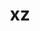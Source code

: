 ---
title: "xz"
layout: cache
categories: [package, v0.19]
meta: {"versions": ["5.2.6", "5.2.7"], "compilers": ["gcc@=11.1.0", "gcc@=7.3.1", "gcc@=7.5.0", "gcc@=8.4.0", "oneapi@=2022.1.0"], "oss": ["amzn2", "ubuntu18.04", "ubuntu20.04"], "platforms": ["linux"], "targets": ["aarch64", "neoverse_n1", "x86_64", "x86_64_v3"], "stacks": ["aws-ahug", "aws-ahug-aarch64", "aws-isc", "aws-isc-aarch64", "build_systems", "data-vis-sdk", "e4s", "e4s-oneapi", "ml-cpu", "ml-cuda", "ml-rocm", "radiuss", "radiuss-aws", "radiuss-aws-aarch64", "tutorial"], "num_specs": 11, "num_specs_by_stack": {"aws-isc-aarch64": 2, "aws-ahug-aarch64": 2, "radiuss-aws-aarch64": 2, "aws-ahug": 1, "aws-isc": 1, "ml-cuda": 1, "radiuss-aws": 1, "ml-cpu": 1, "ml-rocm": 1, "radiuss": 1, "build_systems": 1, "data-vis-sdk": 1, "tutorial": 2, "e4s": 2, "e4s-oneapi": 1}}
spec_details: [{"hash": "q5lalhurxt6szisljdqjrvktc6i4t26h", "compiler": "gcc@=7.3.1", "versions": ["5.2.7"], "os": "amzn2", "platform": "linux", "target": "aarch64", "variants": ["build_system=autotools", "libs=shared,static", "+pic"], "stacks": ["aws-isc-aarch64", "aws-ahug-aarch64"], "size": "-", "tarball": "https://binaries.spack.io/releases/v0.19/build_cache/linux-amzn2-aarch64/gcc-7.3.1/xz-5.2.7/linux-amzn2-aarch64-gcc-7.3.1-xz-5.2.7-q5lalhurxt6szisljdqjrvktc6i4t26h.spack"}, {"hash": "jj6vr5hcqiikpez2scwy5ylshhkorb7g", "compiler": "gcc@=7.3.1", "versions": ["5.2.7"], "os": "amzn2", "platform": "linux", "target": "aarch64", "variants": ["build_system=autotools", "libs=shared,static", "~pic"], "stacks": ["radiuss-aws-aarch64"], "size": "-", "tarball": "https://binaries.spack.io/releases/v0.19/build_cache/linux-amzn2-aarch64/gcc-7.3.1/xz-5.2.7/linux-amzn2-aarch64-gcc-7.3.1-xz-5.2.7-jj6vr5hcqiikpez2scwy5ylshhkorb7g.spack"}, {"hash": "ougcczrmyrte5uqtcsy2gmyrjqeeadfb", "compiler": "gcc@=7.3.1", "versions": ["5.2.7"], "os": "amzn2", "platform": "linux", "target": "neoverse_n1", "variants": ["build_system=autotools", "libs=shared,static", "+pic"], "stacks": ["aws-isc-aarch64", "aws-ahug-aarch64"], "size": "-", "tarball": "https://binaries.spack.io/releases/v0.19/build_cache/linux-amzn2-neoverse_n1/gcc-7.3.1/xz-5.2.7/linux-amzn2-neoverse_n1-gcc-7.3.1-xz-5.2.7-ougcczrmyrte5uqtcsy2gmyrjqeeadfb.spack"}, {"hash": "b5we3varpf6j5drxvbibjani2xxcxnrf", "compiler": "gcc@=7.3.1", "versions": ["5.2.7"], "os": "amzn2", "platform": "linux", "target": "neoverse_n1", "variants": ["build_system=autotools", "libs=shared,static", "~pic"], "stacks": ["radiuss-aws-aarch64"], "size": "-", "tarball": "https://binaries.spack.io/releases/v0.19/build_cache/linux-amzn2-neoverse_n1/gcc-7.3.1/xz-5.2.7/linux-amzn2-neoverse_n1-gcc-7.3.1-xz-5.2.7-b5we3varpf6j5drxvbibjani2xxcxnrf.spack"}, {"hash": "fpq4lbbhbrsgoihqb5tyrjxpdx4kznej", "compiler": "gcc@=7.3.1", "versions": ["5.2.7"], "os": "amzn2", "platform": "linux", "target": "x86_64_v3", "variants": ["build_system=autotools", "libs=shared,static", "+pic"], "stacks": ["aws-ahug", "aws-isc"], "size": "-", "tarball": "https://binaries.spack.io/releases/v0.19/build_cache/linux-amzn2-x86_64_v3/gcc-7.3.1/xz-5.2.7/linux-amzn2-x86_64_v3-gcc-7.3.1-xz-5.2.7-fpq4lbbhbrsgoihqb5tyrjxpdx4kznej.spack"}, {"hash": "xiijxuk52euzwi36brnmo6ds6f6cpnqf", "compiler": "gcc@=7.3.1", "versions": ["5.2.7"], "os": "amzn2", "platform": "linux", "target": "x86_64_v3", "variants": ["build_system=autotools", "libs=shared,static", "~pic"], "stacks": ["ml-cuda", "radiuss-aws", "ml-cpu", "ml-rocm"], "size": "-", "tarball": "https://binaries.spack.io/releases/v0.19/build_cache/linux-amzn2-x86_64_v3/gcc-7.3.1/xz-5.2.7/linux-amzn2-x86_64_v3-gcc-7.3.1-xz-5.2.7-xiijxuk52euzwi36brnmo6ds6f6cpnqf.spack"}, {"hash": "nrwxythffgfumjv7skmgdjtxaunlmqau", "compiler": "gcc@=7.5.0", "versions": ["5.2.7"], "os": "ubuntu18.04", "platform": "linux", "target": "x86_64", "variants": ["build_system=autotools", "libs=shared,static", "~pic"], "stacks": ["radiuss", "build_systems", "data-vis-sdk", "tutorial"], "size": "-", "tarball": "https://binaries.spack.io/releases/v0.19/build_cache/linux-ubuntu18.04-x86_64/gcc-7.5.0/xz-5.2.7/linux-ubuntu18.04-x86_64-gcc-7.5.0-xz-5.2.7-nrwxythffgfumjv7skmgdjtxaunlmqau.spack"}, {"hash": "4glpvrftszm22jo3wkd5hmanplfdnef2", "compiler": "gcc@=11.1.0", "versions": ["5.2.7"], "os": "ubuntu20.04", "platform": "linux", "target": "x86_64", "variants": ["build_system=autotools", "libs=shared,static", "+pic"], "stacks": ["e4s"], "size": "-", "tarball": "https://binaries.spack.io/releases/v0.19/build_cache/linux-ubuntu20.04-x86_64/gcc-11.1.0/xz-5.2.7/linux-ubuntu20.04-x86_64-gcc-11.1.0-xz-5.2.7-4glpvrftszm22jo3wkd5hmanplfdnef2.spack"}, {"hash": "yalo3gmoe3z4d4kvvotpmfpic6ptith6", "compiler": "gcc@=8.4.0", "versions": ["5.2.7"], "os": "ubuntu18.04", "platform": "linux", "target": "x86_64", "variants": ["build_system=autotools", "libs=shared,static", "~pic"], "stacks": ["tutorial"], "size": "-", "tarball": "https://binaries.spack.io/releases/v0.19/build_cache/linux-ubuntu18.04-x86_64/gcc-8.4.0/xz-5.2.7/linux-ubuntu18.04-x86_64-gcc-8.4.0-xz-5.2.7-yalo3gmoe3z4d4kvvotpmfpic6ptith6.spack"}, {"hash": "7iglroe6itiv5tgfclachalfq6vm3mpz", "compiler": "gcc@=11.1.0", "versions": ["5.2.6"], "os": "ubuntu20.04", "platform": "linux", "target": "x86_64", "variants": ["build_system=autotools", "libs=shared,static", "+pic"], "stacks": ["e4s"], "size": "-", "tarball": "https://binaries.spack.io/releases/v0.19/build_cache/linux-ubuntu20.04-x86_64/gcc-11.1.0/xz-5.2.6/linux-ubuntu20.04-x86_64-gcc-11.1.0-xz-5.2.6-7iglroe6itiv5tgfclachalfq6vm3mpz.spack"}, {"hash": "po3trhm4tfucha67iuroetn7plyme47b", "compiler": "oneapi@=2022.1.0", "versions": ["5.2.7"], "os": "ubuntu20.04", "platform": "linux", "target": "x86_64", "variants": ["build_system=autotools", "libs=shared,static", "+pic"], "stacks": ["e4s-oneapi"], "size": "-", "tarball": "https://binaries.spack.io/releases/v0.19/build_cache/linux-ubuntu20.04-x86_64/oneapi-2022.1.0/xz-5.2.7/linux-ubuntu20.04-x86_64-oneapi-2022.1.0-xz-5.2.7-po3trhm4tfucha67iuroetn7plyme47b.spack"}]
---